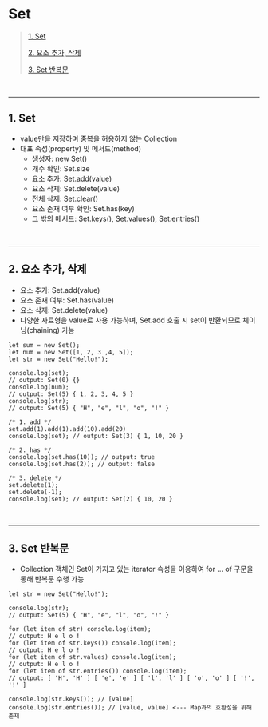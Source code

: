 # Set

> [1. Set](#1-set)
>
> [2. 요소 추가, 삭제](#2-요소-추가-삭제)
>
> [3. Set 반복문](#3-set-반복문)

<br><hr>

## 1. Set

- value만을 저장하며 중복을 허용하지 않는 Collection
- 대표 속성(property) 및 메서드(method)
  - 생성자: new Set()
  - 개수 확인: Set.size
  - 요소 추가: Set.add(value)
  - 요소 삭제: Set.delete(value)
  - 전체 삭제: Set.clear()
  - 요소 존재 여부 확인: Set.has(key)
  - 그 밖의 메서드: Set.keys(), Set.values(), Set.entries()

<br><hr>

## 2. 요소 추가, 삭제

- 요소 추가: Set.add(value)
- 요소 존재 여부: Set.has(value)
- 요소 삭제: Set.delete(value)
- 다양한 자료형을 value로 사용 가능하며, Set.add 호출 시 set이 반환되므로 체이닝(chaining) 가능

```
let sum = new Set();
let num = new Set([1, 2, 3 ,4, 5]);
let str = new Set("Hello!");

console.log(set);
// output: Set(0) {}
console.log(num);
// output: Set(5) { 1, 2, 3, 4, 5 }
console.log(str);
// output: Set(5) { "H", "e", "l", "o", "!" }

/* 1. add */
set.add(1).add(1).add(10).add(20)
console.log(set); // output: Set(3) { 1, 10, 20 }

/* 2. has */
console.log(set.has(10)); // output: true
console.log(set.has(2)); // output: false

/* 3. delete */
set.delete(1);
set.delete(-1);
console.log(set); // output: Set(2) { 10, 20 }
```

<br><hr>

## 3. Set 반복문

- Collection 객체인 Set이 가지고 있는 iterator 속성을 이용하여 for ... of 구문을 통해 반복문 수행 가능

```
let str = new Set("Hello!");

console.log(str);
// output: Set(5) { "H", "e", "l", "o", "!" }

for (let item of str) console.log(item);
// output: H e l o !
for (let item of str.keys()) console.log(item);
// output: H e l o !
for (let item of str.values) console.log(item);
// output: H e l o !
for (let item of str.entries()) console.log(item);
// output: [ 'H', 'H' ] [ 'e', 'e' ] [ 'l', 'l' ] [ 'o', 'o' ] [ '!', '!' ]

console.log(str.keys()); // [value]
console.log(str.entries()); // [value, value] <--- Map과의 호환성을 위해 존재
```
